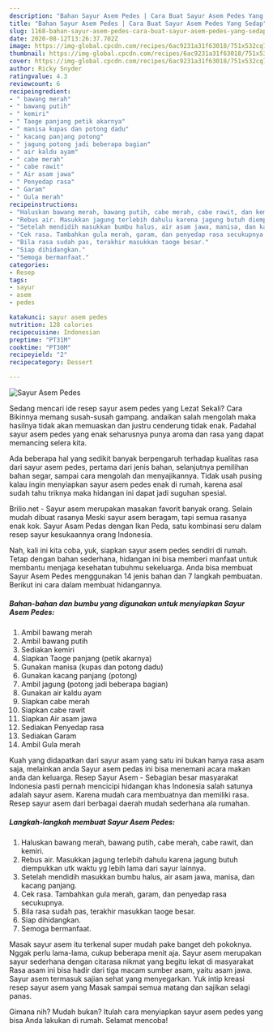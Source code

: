 ```yaml
---
description: "Bahan Sayur Asem Pedes | Cara Buat Sayur Asem Pedes Yang Sedap"
title: "Bahan Sayur Asem Pedes | Cara Buat Sayur Asem Pedes Yang Sedap"
slug: 1168-bahan-sayur-asem-pedes-cara-buat-sayur-asem-pedes-yang-sedap
date: 2020-08-12T13:26:37.702Z
image: https://img-global.cpcdn.com/recipes/6ac9231a31f63018/751x532cq70/sayur-asem-pedes-foto-resep-utama.jpg
thumbnail: https://img-global.cpcdn.com/recipes/6ac9231a31f63018/751x532cq70/sayur-asem-pedes-foto-resep-utama.jpg
cover: https://img-global.cpcdn.com/recipes/6ac9231a31f63018/751x532cq70/sayur-asem-pedes-foto-resep-utama.jpg
author: Ricky Snyder
ratingvalue: 4.3
reviewcount: 6
recipeingredient:
- " bawang merah"
- " bawang putih"
- " kemiri"
- " Taoge panjang petik akarnya"
- " manisa kupas dan potong dadu"
- " kacang panjang potong"
- " jagung potong jadi beberapa bagian"
- " air kaldu ayam"
- " cabe merah"
- " cabe rawit"
- " Air asam jawa"
- " Penyedap rasa"
- " Garam"
- " Gula merah"
recipeinstructions:
- "Haluskan bawang merah, bawang putih, cabe merah, cabe rawit, dan kemiri."
- "Rebus air. Masukkan jagung terlebih dahulu karena jagung butuh diempukkan utk waktu yg lebih lama dari sayur lainnya."
- "Setelah mendidih masukkan bumbu halus, air asam jawa, manisa, dan kacang panjang."
- "Cek rasa. Tambahkan gula merah, garam, dan penyedap rasa secukupnya."
- "Bila rasa sudah pas, terakhir masukkan taoge besar."
- "Siap dihidangkan."
- "Semoga bermanfaat."
categories:
- Resep
tags:
- sayur
- asem
- pedes

katakunci: sayur asem pedes 
nutrition: 128 calories
recipecuisine: Indonesian
preptime: "PT31M"
cooktime: "PT30M"
recipeyield: "2"
recipecategory: Dessert

---
```



![Sayur Asem Pedes](https://img-global.cpcdn.com/recipes/6ac9231a31f63018/751x532cq70/sayur-asem-pedes-foto-resep-utama.jpg)

Sedang mencari ide resep sayur asem pedes yang Lezat Sekali? Cara Bikinnya memang susah-susah gampang. andaikan salah mengolah maka hasilnya tidak akan memuaskan dan justru cenderung tidak enak. Padahal sayur asem pedes yang enak seharusnya punya aroma dan rasa yang dapat memancing selera kita.

Ada beberapa hal yang sedikit banyak berpengaruh terhadap kualitas rasa dari sayur asem pedes, pertama dari jenis bahan, selanjutnya pemilihan bahan segar, sampai cara mengolah dan menyajikannya. Tidak usah pusing kalau ingin menyiapkan sayur asem pedes enak di rumah, karena asal sudah tahu triknya maka hidangan ini dapat jadi suguhan spesial.

Brilio.net - Sayur asem merupakan masakan favorit banyak orang. Selain mudah dibuat rasanya Meski sayur asem beragam, tapi semua rasanya enak kok. Sayur Asam Pedas dengan Ikan Peda, satu kombinasi seru dalam resep sayur kesukaannya orang Indonesia.


Nah, kali ini kita coba, yuk, siapkan sayur asem pedes sendiri di rumah. Tetap dengan bahan sederhana, hidangan ini bisa memberi manfaat untuk membantu menjaga kesehatan tubuhmu sekeluarga. Anda bisa membuat Sayur Asem Pedes menggunakan 14 jenis bahan dan 7 langkah pembuatan. Berikut ini cara dalam membuat hidangannya.

<!--inarticleads1-->

##### Bahan-bahan dan bumbu yang digunakan untuk menyiapkan Sayur Asem Pedes:

1. Ambil  bawang merah
1. Ambil  bawang putih
1. Sediakan  kemiri
1. Siapkan  Taoge panjang (petik akarnya)
1. Gunakan  manisa (kupas dan potong dadu)
1. Gunakan  kacang panjang (potong)
1. Ambil  jagung (potong jadi beberapa bagian)
1. Gunakan  air kaldu ayam
1. Siapkan  cabe merah
1. Siapkan  cabe rawit
1. Siapkan  Air asam jawa
1. Sediakan  Penyedap rasa
1. Sediakan  Garam
1. Ambil  Gula merah


Kuah yang didapatkan dari sayur asam yang satu ini bukan hanya rasa asam saja, melainkan anda Sayur asem pedas ini bisa menemani acara makan anda dan keluarga. Resep Sayur Asem - Sebagian besar masyarakat Indonesia pasti pernah mencicipi hidangan khas Indonesia salah satunya adalah sayur asem. Karena mudah cara membuatnya dan memiliki rasa. Resep sayur asem dari berbagai daerah mudah sederhana ala rumahan. 

<!--inarticleads2-->

##### Langkah-langkah membuat Sayur Asem Pedes:

1. Haluskan bawang merah, bawang putih, cabe merah, cabe rawit, dan kemiri.
1. Rebus air. Masukkan jagung terlebih dahulu karena jagung butuh diempukkan utk waktu yg lebih lama dari sayur lainnya.
1. Setelah mendidih masukkan bumbu halus, air asam jawa, manisa, dan kacang panjang.
1. Cek rasa. Tambahkan gula merah, garam, dan penyedap rasa secukupnya.
1. Bila rasa sudah pas, terakhir masukkan taoge besar.
1. Siap dihidangkan.
1. Semoga bermanfaat.


Masak sayur asem itu terkenal super mudah pake banget deh pokoknya. Nggak perlu lama-lama, cukup beberapa menit aja. Sayur asem merupakan sayur sederhana dengan citarasa nikmat yang begitu lekat di masyarakat Rasa asam ini bisa hadir dari tiga macam sumber asam, yaitu asam jawa. Sayur asem termasuk sajian sehat yang menyegarkan. Yuk intip kreasi resep sayur asem yang Masak sampai semua matang dan sajikan selagi panas. 

Gimana nih? Mudah bukan? Itulah cara menyiapkan sayur asem pedes yang bisa Anda lakukan di rumah. Selamat mencoba!
